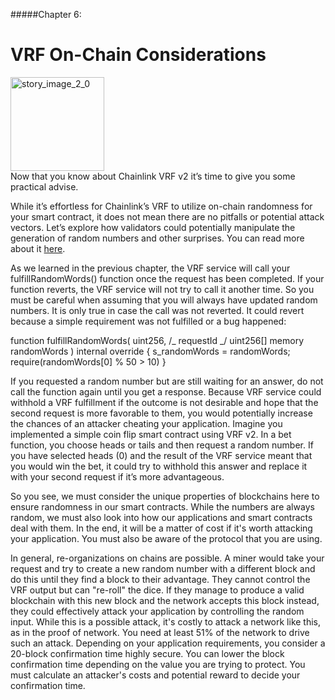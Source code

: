 #####Chapter 6:

# VRF On-Chain Considerations

<ContentWrapp>
  <div class="imgContainer">
    <img alt="story_image_2_0" src="/images/chapter/man.svg" width="150px" height="150px">
  </div>

  <div class="itemsContainer">
    <div class="item-text">
     Now that you know about Chainlink VRF v2 it’s time to give you some practical advise.
    </div>
  </div>
</ContentWrapp>

While it’s effortless for Chainlink’s VRF to utilize on-chain randomness for your smart contract, it does not mean there are no pitfalls or potential attack vectors. Let’s explore how validators could potentially manipulate the generation of random numbers and other surprises. You can read more about it [here](https://docs.chain.link/docs/vrf/v2/security/#choose-a-safe-block-confirmation-time-which-will-vary-between-blockchains).

As we learned in the previous chapter, the VRF service will call your fulfillRandomWords() function once the request has been completed. If your function reverts, the VRF service will not try to call it another time. So you must be careful when assuming that you will always have updated random numbers. It is only true in case the call was not reverted. It could revert because a simple requirement was not fulfilled or a bug happened:

<Highlight class="language-javascript">
function fulfillRandomWords(
uint256, /_ requestId _/
uint256[] memory randomWords
) internal override {
s_randomWords = randomWords;
require(randomWords[0] % 50 > 10)
}
</Highlight>

If you requested a random number but are still waiting for an answer, do not call the function again until you get a response. Because VRF service could withhold a VRF fulfillment if the outcome is not desirable and hope that the second request is more favorable to them, you would potentially increase the chances of an attacker cheating your application. Imagine you implemented a simple coin flip smart contract using VRF v2. In a bet function, you choose heads or tails and then request a random number. If you have selected heads (0) and the result of the VRF service meant that you would win the bet, it could try to withhold this answer and replace it with your second request if it’s more advantageous.

So you see, we must consider the unique properties of blockchains here to ensure randomness in our smart contracts. While the numbers are always random, we must also look into how our applications and smart contracts deal with them. In the end, it will be a matter of cost if it's worth attacking your application. You must also be aware of the protocol that you are using.

In general, re-organizations on chains are possible. A miner would take your request and try to create a new random number with a different block and do this until they find a block to their advantage. They cannot control the VRF output but can "re-roll" the dice. If they manage to produce a valid blockchain with this new block and the network accepts this block instead, they could effectively attack your application by controlling the random input.
While this is a possible attack, it's costly to attack a network like this, as in the proof of network. You need at least 51% of the network to drive such an attack. Depending on your application requirements, you consider a 20-block confirmation time highly secure. You can lower the block confirmation time depending on the value you are trying to protect. You must calculate an attacker's costs and potential reward to decide your confirmation time.
